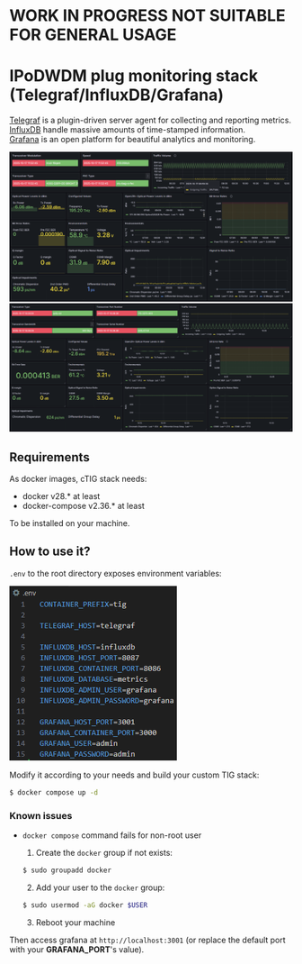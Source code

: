 # WORK IN PROGRESS NOT SUITABLE FOR GENERAL USAGE

# IPoDWDM plug monitoring stack (Telegraf/InfluxDB/Grafana)
[Telegraf](https://www.influxdata.com/time-series-platform/telegraf/) is a plugin-driven server agent for collecting and reporting metrics.  
[InfluxDB](https://www.influxdata.com/time-series-platform/influxdb/) handle massive amounts of time-stamped information.  
[Grafana](https://grafana.com/) is an open platform for beautiful analytics and monitoring.  

![System dashboard](./docs/Cisco-DWDM-Plug-Dashboard.PNG?raw=true "Cisco dashboard")
![Docker dashboard](./docs/Nokia-DWDM-Plug-Dashboard.PNG?raw=true "Nokia dashboard")

## Requirements
As docker images, cTIG stack needs:

* docker v28.* at least
* docker-compose v2.36.* at least

To be installed on your machine.

## How to use it?
`.env` to the root directory exposes environment variables:

![alt text](./docs/image.png)

Modify it according to your needs and build your custom TIG stack:

```bash
$ docker compose up -d
```

### Known issues
* `docker compose` command fails for non-root user
    1. Create the `docker` group if not exists:

    ```bash
    $ sudo groupadd docker
    ``` 

    2. Add your user to the `docker` group:

    ```bash
    $ sudo usermod -aG docker $USER
    ```

    3. Reboot your machine

Then access grafana at `http://localhost:3001` (or replace the default port with your **GRAFANA_PORT**'s value).

